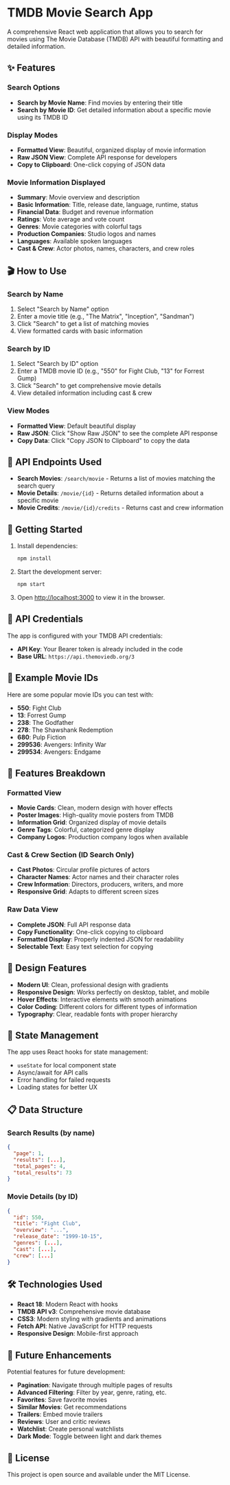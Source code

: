 # TMDB Movie Search App

A comprehensive React web application that allows you to search for movies using The Movie Database (TMDB) API with beautiful formatting and detailed information.

## ✨ Features

### Search Options
- **Search by Movie Name**: Find movies by entering their title
- **Search by Movie ID**: Get detailed information about a specific movie using its TMDB ID

### Display Modes
- **Formatted View**: Beautiful, organized display of movie information
- **Raw JSON View**: Complete API response for developers
- **Copy to Clipboard**: One-click copying of JSON data

### Movie Information Displayed
- **Summary**: Movie overview and description
- **Basic Information**: Title, release date, language, runtime, status
- **Financial Data**: Budget and revenue information
- **Ratings**: Vote average and vote count
- **Genres**: Movie categories with colorful tags
- **Production Companies**: Studio logos and names
- **Languages**: Available spoken languages
- **Cast & Crew**: Actor photos, names, characters, and crew roles

## 🎬 How to Use

### Search by Name
1. Select "Search by Name" option
2. Enter a movie title (e.g., "The Matrix", "Inception", "Sandman")
3. Click "Search" to get a list of matching movies
4. View formatted cards with basic information

### Search by ID
1. Select "Search by ID" option
2. Enter a TMDB movie ID (e.g., "550" for Fight Club, "13" for Forrest Gump)
3. Click "Search" to get comprehensive movie details
4. View detailed information including cast & crew

### View Modes
- **Formatted View**: Default beautiful display
- **Raw JSON**: Click "Show Raw JSON" to see the complete API response
- **Copy Data**: Click "Copy JSON to Clipboard" to copy the data

## 🔧 API Endpoints Used

- **Search Movies**: `/search/movie` - Returns a list of movies matching the search query
- **Movie Details**: `/movie/{id}` - Returns detailed information about a specific movie
- **Movie Credits**: `/movie/{id}/credits` - Returns cast and crew information

## 🚀 Getting Started

1. Install dependencies:
   ```bash
   npm install
   ```

2. Start the development server:
   ```bash
   npm start
   ```

3. Open [http://localhost:3000](http://localhost:3000) to view it in the browser.

## 🔑 API Credentials

The app is configured with your TMDB API credentials:
- **API Key**: Your Bearer token is already included in the code
- **Base URL**: `https://api.themoviedb.org/3`

## 🎯 Example Movie IDs

Here are some popular movie IDs you can test with:
- **550**: Fight Club
- **13**: Forrest Gump
- **238**: The Godfather
- **278**: The Shawshank Redemption
- **680**: Pulp Fiction
- **299536**: Avengers: Infinity War
- **299534**: Avengers: Endgame

## 📱 Features Breakdown

### Formatted View
- **Movie Cards**: Clean, modern design with hover effects
- **Poster Images**: High-quality movie posters from TMDB
- **Information Grid**: Organized display of movie details
- **Genre Tags**: Colorful, categorized genre display
- **Company Logos**: Production company logos when available

### Cast & Crew Section (ID Search Only)
- **Cast Photos**: Circular profile pictures of actors
- **Character Names**: Actor names and their character roles
- **Crew Information**: Directors, producers, writers, and more
- **Responsive Grid**: Adapts to different screen sizes

### Raw Data View
- **Complete JSON**: Full API response data
- **Copy Functionality**: One-click copying to clipboard
- **Formatted Display**: Properly indented JSON for readability
- **Selectable Text**: Easy text selection for copying

## 🎨 Design Features

- **Modern UI**: Clean, professional design with gradients
- **Responsive Design**: Works perfectly on desktop, tablet, and mobile
- **Hover Effects**: Interactive elements with smooth animations
- **Color Coding**: Different colors for different types of information
- **Typography**: Clear, readable fonts with proper hierarchy

## 🔄 State Management

The app uses React hooks for state management:
- `useState` for local component state
- Async/await for API calls
- Error handling for failed requests
- Loading states for better UX

## 📋 Data Structure

### Search Results (by name)
```json
{
  "page": 1,
  "results": [...],
  "total_pages": 4,
  "total_results": 73
}
```

### Movie Details (by ID)
```json
{
  "id": 550,
  "title": "Fight Club",
  "overview": "...",
  "release_date": "1999-10-15",
  "genres": [...],
  "cast": [...],
  "crew": [...]
}
```

## 🛠️ Technologies Used

- **React 18**: Modern React with hooks
- **TMDB API v3**: Comprehensive movie database
- **CSS3**: Modern styling with gradients and animations
- **Fetch API**: Native JavaScript for HTTP requests
- **Responsive Design**: Mobile-first approach

## 🔮 Future Enhancements

Potential features for future development:
- **Pagination**: Navigate through multiple pages of results
- **Advanced Filtering**: Filter by year, genre, rating, etc.
- **Favorites**: Save favorite movies
- **Similar Movies**: Get recommendations
- **Trailers**: Embed movie trailers
- **Reviews**: User and critic reviews
- **Watchlist**: Create personal watchlists
- **Dark Mode**: Toggle between light and dark themes

## 📄 License

This project is open source and available under the MIT License.
